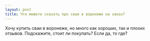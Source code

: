 ```yaml
---
layout: post 
title: Что можете сказать про сваи в воронеже на заказ? 
--- 
```

Хочу купить сваи в воронеже, но много как хороших, так и плохих отзывов. Подскажите, стоит ли покупать? Если да, то где?
